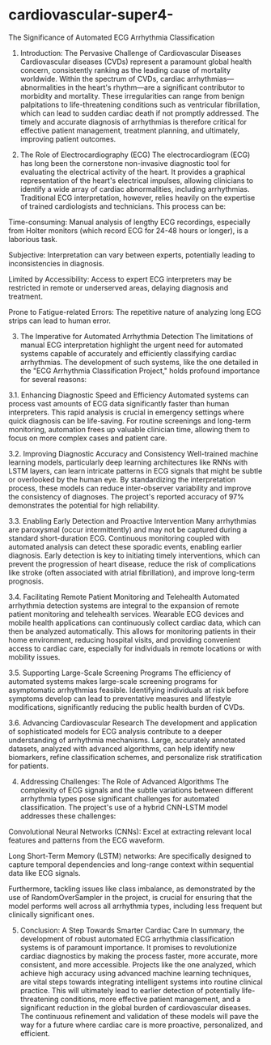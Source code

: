 # cardiovascular-super4-
The Significance of Automated ECG Arrhythmia Classification
1. Introduction: The Pervasive Challenge of Cardiovascular Diseases
Cardiovascular diseases (CVDs) represent a paramount global health concern, consistently ranking as the leading cause of mortality worldwide. Within the spectrum of CVDs, cardiac arrhythmias—abnormalities in the heart's rhythm—are a significant contributor to morbidity and mortality. These irregularities can range from benign palpitations to life-threatening conditions such as ventricular fibrillation, which can lead to sudden cardiac death if not promptly addressed. The timely and accurate diagnosis of arrhythmias is therefore critical for effective patient management, treatment planning, and ultimately, improving patient outcomes.

2. The Role of Electrocardiography (ECG)
The electrocardiogram (ECG) has long been the cornerstone non-invasive diagnostic tool for evaluating the electrical activity of the heart. It provides a graphical representation of the heart's electrical impulses, allowing clinicians to identify a wide array of cardiac abnormalities, including arrhythmias. Traditional ECG interpretation, however, relies heavily on the expertise of trained cardiologists and technicians. This process can be:

Time-consuming: Manual analysis of lengthy ECG recordings, especially from Holter monitors (which record ECG for 24-48 hours or longer), is a laborious task.

Subjective: Interpretation can vary between experts, potentially leading to inconsistencies in diagnosis.

Limited by Accessibility: Access to expert ECG interpreters may be restricted in remote or underserved areas, delaying diagnosis and treatment.

Prone to Fatigue-related Errors: The repetitive nature of analyzing long ECG strips can lead to human error.

3. The Imperative for Automated Arrhythmia Detection
The limitations of manual ECG interpretation highlight the urgent need for automated systems capable of accurately and efficiently classifying cardiac arrhythmias. The development of such systems, like the one detailed in the "ECG Arrhythmia Classification Project," holds profound importance for several reasons:

3.1. Enhancing Diagnostic Speed and Efficiency
Automated systems can process vast amounts of ECG data significantly faster than human interpreters. This rapid analysis is crucial in emergency settings where quick diagnosis can be life-saving. For routine screenings and long-term monitoring, automation frees up valuable clinician time, allowing them to focus on more complex cases and patient care.

3.2. Improving Diagnostic Accuracy and Consistency
Well-trained machine learning models, particularly deep learning architectures like RNNs with LSTM layers, can learn intricate patterns in ECG signals that might be subtle or overlooked by the human eye. By standardizing the interpretation process, these models can reduce inter-observer variability and improve the consistency of diagnoses. The project's reported accuracy of 97% demonstrates the potential for high reliability.

3.3. Enabling Early Detection and Proactive Intervention
Many arrhythmias are paroxysmal (occur intermittently) and may not be captured during a standard short-duration ECG. Continuous monitoring coupled with automated analysis can detect these sporadic events, enabling earlier diagnosis. Early detection is key to initiating timely interventions, which can prevent the progression of heart disease, reduce the risk of complications like stroke (often associated with atrial fibrillation), and improve long-term prognosis.

3.4. Facilitating Remote Patient Monitoring and Telehealth
Automated arrhythmia detection systems are integral to the expansion of remote patient monitoring and telehealth services. Wearable ECG devices and mobile health applications can continuously collect cardiac data, which can then be analyzed automatically. This allows for monitoring patients in their home environment, reducing hospital visits, and providing convenient access to cardiac care, especially for individuals in remote locations or with mobility issues.

3.5. Supporting Large-Scale Screening Programs
The efficiency of automated systems makes large-scale screening programs for asymptomatic arrhythmias feasible. Identifying individuals at risk before symptoms develop can lead to preventative measures and lifestyle modifications, significantly reducing the public health burden of CVDs.

3.6. Advancing Cardiovascular Research
The development and application of sophisticated models for ECG analysis contribute to a deeper understanding of arrhythmia mechanisms. Large, accurately annotated datasets, analyzed with advanced algorithms, can help identify new biomarkers, refine classification schemes, and personalize risk stratification for patients.

4. Addressing Challenges: The Role of Advanced Algorithms
The complexity of ECG signals and the subtle variations between different arrhythmia types pose significant challenges for automated classification. The project's use of a hybrid CNN-LSTM model addresses these challenges:

Convolutional Neural Networks (CNNs): Excel at extracting relevant local features and patterns from the ECG waveform.

Long Short-Term Memory (LSTM) networks: Are specifically designed to capture temporal dependencies and long-range context within sequential data like ECG signals.

Furthermore, tackling issues like class imbalance, as demonstrated by the use of RandomOverSampler in the project, is crucial for ensuring that the model performs well across all arrhythmia types, including less frequent but clinically significant ones.

5. Conclusion: A Step Towards Smarter Cardiac Care
In summary, the development of robust automated ECG arrhythmia classification systems is of paramount importance. It promises to revolutionize cardiac diagnostics by making the process faster, more accurate, more consistent, and more accessible. Projects like the one analyzed, which achieve high accuracy using advanced machine learning techniques, are vital steps towards integrating intelligent systems into routine clinical practice. This will ultimately lead to earlier detection of potentially life-threatening conditions, more effective patient management, and a significant reduction in the global burden of cardiovascular diseases. The continuous refinement and validation of these models will pave the way for a future where cardiac care is more proactive, personalized, and efficient.
